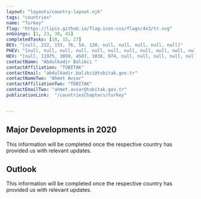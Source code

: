 ```yaml
---
layout: "layouts/country-layout.njk"
tags: "countries"
name: "Turkey"
flag: "https://lipis.github.io/flag-icon-css/flags/4x3/tr.svg"
onGoings: [1, 23, 30, 41]
completedTasks: [10, 15, 27]
BEV: "[null, 222, 155, 76, 54, 120, null, null, null, null, null]"
PHEV: "[null, null, null, null, null, null, null, null, null, null, null]"
HEV: "[null, 11975, 3899, 4507, 1038, 974, null, null, null, null, null]"
contactName: "Abdulkadir Balikci "
contactAffiliation: "TÜBİTAK"
contactEmail: "abdulkadir.balikci@tubitak.gov.tr"
contactNameTwo: "Ahmet Avsar"
contactAffiliationTwo: "TÜBİTAK"
contactEmailTwo: "ahmet.avsar@tubitak.gov.tr"
publicationLink:  "/countriesChapters/turkey"


---
```

## Major Developments in 2020
This information will be completed once the respective country has provided us with relevant updates. 
## Outlook   
This information will be completed once the respective country has provided us with relevant updates. 
